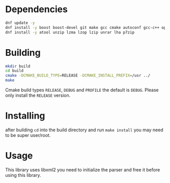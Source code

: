 

# Dependencies
```bash
dnf update -y
dnf install -y boost boost-devel git make gcc cmake autoconf gcc-c++ openssl curl firewalld vim readline-devel libxml2 libxml2-devel tbb tbb-devel
dnf install -y atool unzip lzma lzop lzip unrar lha p7zip 

```


# Building
```bash
mkdir build
cd build
cmake -DCMAKE_BUILD_TYPE=RELEASE -DCMAKE_INSTALL_PREFIX=/usr ../ 
make
```
Cmake build types `RELEASE`, `DEBUG` and `PROFILE` the default is `DEBUG`. Please only install the `RELEASE` version.
# Installing
after building `cd` into the build directory and run `make install` you may need to be super user/root.


# Usage
This library uses libxml2 you need to initialize the parser and free it before using this library.